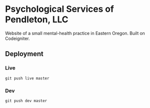 # Psychological Services of Pendleton, LLC #

Website of a small mental-health practice in Eastern Oregon. Built on Codeigniter.

## Deployment

### Live

`git push live master`

### Dev

`git push dev master`
